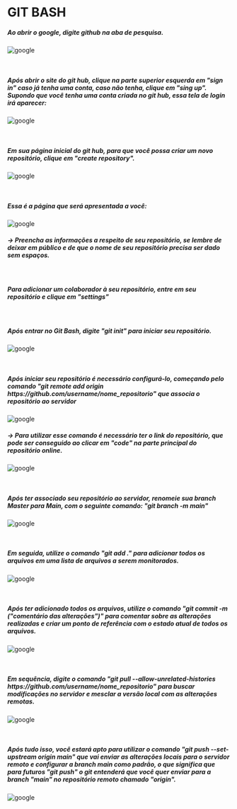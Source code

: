 # GIT BASH

##### Ao abrir o google, digite github na aba de pesquisa.

![google](prints/2.png)

<br>
<h5>Após abrir o site do git hub, clique na parte superior esquerda em "sign in" caso já tenha uma conta, caso não tenha, clique em "sing up". Supondo que você tenha uma conta criada no git hub, essa tela de login irá aparecer:</h5>

![google](prints/5.png)

<br>
<h5>Em sua página inicial do git hub, para que você possa criar um novo repositório, clique em "create repository".</h5>

![google](prints/6.png)

<br>
<h5>Essa é a página que será apresentada a você:</h5>

![google](prints/7.png)
<h5>-> Preencha as informações a respeito de seu repositório, se lembre de deixar em público e de que o nome de seu repositório precisa ser dado sem espaços.</h5>

<br>
<h5>Para adicionar um colaborador à seu repositório, entre em seu repositório e clique em "settings"</h5>


<br>
<h5>Após entrar no Git Bash, digite "git init" para iniciar seu repositório.</h5>

![google](prints/10.png)

<br>
<h5>Após iniciar seu repositório é necessário configurá-lo, começando pelo comando "git remote add origin https://github.com/username/nome_repositorio" que associa o repositório ao servidor</h5>

![google](prints/11.png)
<h5>-> Para utilizar esse comando é necessário ter o link do repositório, que pode ser conseguido ao clicar em "code" na parte principal do repositório online.</h5>

![google](prints/19.png)

<br>
<h5>Após ter associado seu repositório ao servidor, renomeie sua branch Master para Main, com o seguinte comando: "git branch -m main"</h5>

![google](prints/12.png)

<br>
<h5>Em seguida, utilize o comando "git add ." para adicionar todos os arquivos em uma lista de arquivos a serem monitorados.</h5>

![google](prints/13.png)

<br>
<h5>Após ter adicionado todos os arquivos, utilize o comando "git commit -m ("comentário das alterações")" para comentar sobre as alterações realizadas e criar um ponto de referência com o estado atual de todos os arquivos.</h5>

![google](prints/14.png)

<br>
<h5>Em sequência, digite o comando "git pull --allow-unrelated-histories https://github.com/username/nome_repositorio" para buscar modificações no servidor e mesclar a versão local com as alterações remotas.</h5>

![google](prints/15.png)

<br>
<h5>Após tudo isso, você estará apto para utilizar o comando "git push --set-upstream origin main" que vai enviar as alterações locais para o servidor remoto e configurar a branch main como padrão, o que significa que para futuros "git push" o git entenderá que você quer enviar para a branch "main" no repositório remoto chamado "origin".</h5>

![google](prints/16.png)
